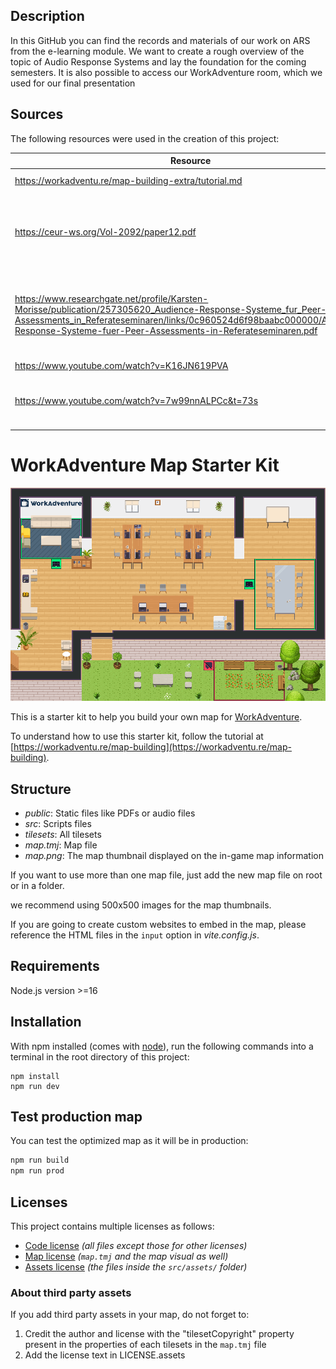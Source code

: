 ## Description

In this GitHub you can find the records and materials of our work on ARS from the e-learning module.
We want to create a rough overview of the topic of Audio Response Systems and lay the foundation for the coming semesters.
It is also possible to access our WorkAdventure room, which we used for our final presentation

## Sources

The following resources were used in the creation of this project:

| Resource | Description |
| --- | --- |
| https://workadventu.re/map-building-extra/tutorial.md | WorkAdventure Tutorial|
| https://ceur-ws.org/Vol-2092/paper12.pdf | Carsten Ullrich, Martin Wessner (Eds.): Proceedings of DeLFI and GMW Workshops 2017 Chemnitz, Germany, September 5, 20 |
| https://www.researchgate.net/profile/Karsten-Morisse/publication/257305620_Audience-Response-Systeme_fur_Peer-Assessments_in_Referateseminaren/links/0c960524d6f98baabc000000/Audience-Response-Systeme-fuer-Peer-Assessments-in-Referateseminaren.pdf | Ollermann, Frank, and Karsten Morisse. "Audience-Response-Systeme für Peer-Assessments in Referateseminaren." |
| https://www.youtube.com/watch?v=K16JN619PVA | ARSnova-Demo |
| https://www.youtube.com/watch?v=7w99nnALPCc&t=73s | Audience Response Systeme - Was ist das eigentlich? Und wofür braucht man sie? |

# WorkAdventure Map Starter Kit

![map](./map.png)

This is a starter kit to help you build your own map for [WorkAdventure](https://workadventu.re).

To understand how to use this starter kit, follow the tutorial at [https://workadventu.re/map-building](https://workadventu.re/map-building).

## Structure
* *public*: Static files like PDFs or audio files
* *src*: Scripts files
* *tilesets*: All tilesets
* *map.tmj*: Map file
* *map.png*: The map thumbnail displayed on the in-game map information

If you want to use more than one map file, just add the new map file on root or in a folder.

we recommend using 500x500 images for the map thumbnails.

If you are going to create custom websites to embed in the map, please reference the HTML files in the `input` option in *vite.config.js*.

## Requirements

Node.js version >=16

## Installation

With npm installed (comes with [node](https://nodejs.org/en/)), run the following commands into a terminal in the root directory of this project:

```shell
npm install
npm run dev
```

## Test production map

You can test the optimized map as it will be in production:
```sh
npm run build
npm run prod
```

## Licenses

This project contains multiple licenses as follows:

* [Code license](./LICENSE.code) *(all files except those for other licenses)*
* [Map license](./LICENSE.map) *(`map.tmj` and the map visual as well)*
* [Assets license](./LICENSE.assets) *(the files inside the `src/assets/` folder)*

### About third party assets

If you add third party assets in your map, do not forget to:
1. Credit the author and license with the "tilesetCopyright" property present in the properties of each tilesets in the `map.tmj` file
2. Add the license text in LICENSE.assets
